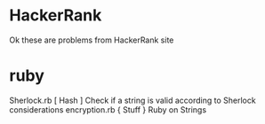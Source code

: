 # HackerRank

Ok these are problems from HackerRank site

# ruby
 Sherlock.rb [ Hash ] Check if a string is valid according to Sherlock considerations
 encryption.rb { Stuff } Ruby on Strings

